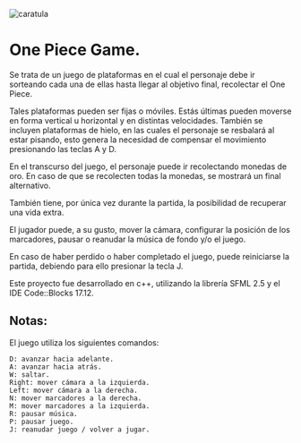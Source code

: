 ![caratula](https://github.com/gabrieldp36/onePieceGame/assets/88417383/cd44e1e1-a6a6-4691-bd25-025e9152ac2c)

# One Piece Game.

Se trata de un juego de plataformas en el cual el personaje debe ir sorteando cada una de ellas hasta llegar al objetivo final, recolectar el One Piece.

Tales plataformas pueden ser fijas o móviles. Estás últimas pueden moverse en forma vertical u horizontal y en distintas velocidades. También se incluyen plataformas de hielo, en las cuales el personaje se resbalará al estar pisando, esto genera la necesidad de compensar el movimiento presionando las teclas A y D.

En el transcurso del juego, el personaje puede ir recolectando monedas de oro. En caso de que se recolecten todas la monedas, se mostrará un final alternativo.

También tiene, por única vez durante la partida, la posibilidad de recuperar una vida extra.

El jugador puede, a su gusto, mover la cámara, configurar la posición de los marcadores, pausar o reanudar la música de fondo y/o el juego.

En caso de haber perdido o haber completado el juego, puede reiniciarse la partida, debiendo para ello presionar la tecla J.

Este proyecto fue desarrollado en c++, utilizando la librería SFML 2.5 y el IDE Code::Blocks 17.12.

## Notas:

El juego utiliza los siguientes comandos:

```
D: avanzar hacia adelante.
A: avanzar hacia atrás.
W: saltar.
Right: mover cámara a la izquierda.
Left: mover cámara a la derecha.
N: mover marcadores a la derecha.
M: mover marcadores a la izquierda.
R: pausar música.
P: pausar juego.
J: reanudar juego / volver a jugar.
```
